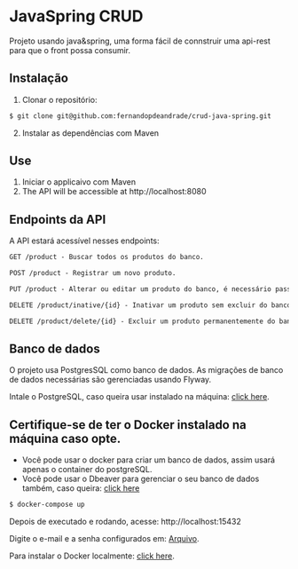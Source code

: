 # JavaSpring CRUD
Projeto usando java&spring, uma forma fácil de connstruir uma api-rest para que o front possa consumir.

## Instalação

1. Clonar o repositório:

```bash
$ git clone git@github.com:fernandopdeandrade/crud-java-spring.git
```

2. Instalar as dependências com Maven

## Use

1. Iniciar o applicaivo com Maven
2. The API will be accessible at http://localhost:8080


## Endpoints da API
A API estará acessível nesses endpoints:

```markdown
GET /product - Buscar todos os produtos do banco.

POST /product - Registrar um novo produto.

PUT /product - Alterar ou editar um produto do banco, é necessário passar o id do produto no body.

DELETE /product/inative/{id} - Inativar um produto sem excluir do banco de dados.

DELETE /product/delete/{id} - Excluir um produto permanentemente do banco de dados.
```

## Banco de dados
O projeto usa PostgresSQL como banco de dados. As migrações de banco de dados necessárias são gerenciadas usando Flyway.

Intale o PostgreSQL, caso queira usar instalado na máquina: [click here](https://www.postgresql.org/download/).

## Certifique-se de ter o Docker instalado na máquina caso opte.

- Você pode usar o docker para criar um banco de dados, assim usará apenas o container do postgreSQL.
- Você pode usar o Dbeaver para gerenciar o seu banco de dados também, caso queira: [click here](https://dbeaver.io/download/)


```bash
$ docker-compose up
```
Depois de executado e rodando, acesse: http://localhost:15432

Digite o e-mail e a senha configurados em: [Arquivo](./docker-compose.yml).

Para instalar o Docker localmente: [click here](https://www.docker.com/products/docker-desktop/).
